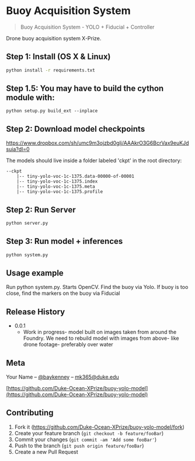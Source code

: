 # Buoy Acquisition System
> Buoy Acquisition System - YOLO + Fiducial + Controller

Drone buoy acquisition system X-Prize. 

## Step 1: Install (OS X & Linux)
```sh
python install -r requirements.txt
```

## Step 1.5: You may have to build the cython module with:
```
python setup.py build_ext --inplace
```

## Step 2: Download model checkpoints 

https://www.dropbox.com/sh/umc9m3ojzbd0glj/AAAkrO3G6BcrVax9euKJdsuia?dl=0

The models should live inside a folder labeled 'ckpt' in the root directory:

```
--ckpt
    |-- tiny-yolo-voc-1c-1375.data-00000-of-00001
    |-- tiny-yolo-voc-1c-1375.index
    |-- tiny-yolo-voc-1c-1375.meta
    |-- tiny-yolo-voc-1c-1375.profile

```

## Step 2: Run Server
```sh
python server.py
```

## Step 3: Run model + inferences
```sh
python system.py
```

## Usage example

Run python system.py. Starts OpenCV. Find the buoy via Yolo. If buoy is too close, find the markers on the buoy via Fiducial


## Release History

* 0.0.1
    * Work in progress- model built on images taken from around the Foundry. We need to rebuild model with images from above- like drone footage- preferably over water

## Meta

Your Name – [@baykenney](https://twitter.com/baykenney) – mk365@duke.edu

[https://github.com/Duke-Ocean-XPrize/buoy-yolo-model](https://github.com/Duke-Ocean-XPrize/buoy-yolo-model)

## Contributing

1. Fork it (<https://github.com/Duke-Ocean-XPrize/buoy-yolo-model/fork>)
2. Create your feature branch (`git checkout -b feature/fooBar`)
3. Commit your changes (`git commit -am 'Add some fooBar'`)
4. Push to the branch (`git push origin feature/fooBar`)
5. Create a new Pull Request